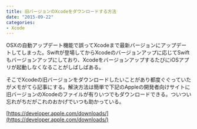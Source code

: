 ```yaml
---
title: 旧バージョンのXcodeをダウンロードする方法
date: "2015-09-22"
categories: 
- Xcode
---
```


OSXの自動アップデート機能で誤ってXcodeまで最新バージョンにアップデートしてしまった。Swiftが登場してからXcodeのバージョンアップに応じてSwiftもバージョンアップにしており、XcodeをバージョンアップするたびにiOSアプリが起動しなくなることがしばしばある。

そこでXcodeの旧バージョンをダウンロードしたいことがあり都度ぐぐっていたがメモがてら記事にする。解決方法は簡単で下記のAppleの開発者向けサイトに旧バージョンのXcodeのファイルが有りいつでもダウンロードできる。ついつい忘れがちだがこれのおかげでいつも助かっている。


[https://developer.apple.com/downloads/](https://developer.apple.com/downloads/)